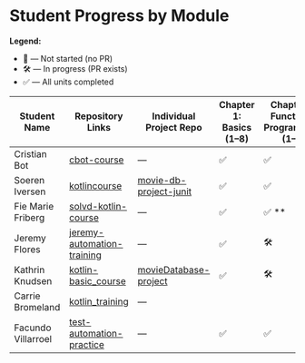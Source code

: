 # Student Progress by Module

**Legend:**
- 🚫 — Not started (no PR)
- 🛠️ — In progress (PR exists)
- ✅ — All units completed

| Student Name         | Repository Links | Individual Project Repo | Chapter 1: Basics (1–8) | Chapter 2: Functional Programming (1–9) | Chapter 3: OOP (1–7) | Chapter 5: Collections (1–10) |
|----------------------|------------------|------------------------|------------------------|------------------------------------------|----------------------|-------------------------------|
| Cristian Bot         | [cbot-course](https://github.com/cbot-course) | — |           ✅               |                     ✅                    | 🛠️                  |              🛠️                 |
| Soeren Iversen       | [kotlincourse](https://github.com/MoxUK/kotlincourse) | [movie-db-project-junit](https://github.com/MoxUK/movie-db-project-junit) |          ✅              |                ✅                         | ✅ **️                |             ✅ **️                    |
| Fie Marie Friberg    | [solvd-kotlin-course](https://github.com/sgfie/solvd-kotlin-course) | — |         ✅               |         ✅ **️                            | 🚫                   |            🚫                   |
| Jeremy Flores        | [jeremy-automation-training](https://github.com/jeremy-automation/jeremy-automation-training) | — |          ✅                |                    🛠️                    | 🛠️                  |          🚫                         |
| Kathrin Knudsen      | [kotlin-basic_course](https://github.com/pixie-kat/kotlin-basic_course) | [movieDatabase-project](https://github.com/pixie-kat/movieDatabase-project) |       ✅                  |               🛠️                            | 🛠️                  |          🚫                      |
| Carrie Bromeland     | [kotlin_training](https://github.com/carrie2078/kotlin_training) | — |                        |                                          |                      |                               |
| Facundo Villarroel   | [test-automation-practice](https://github.com/facundo-shape/test-automation-practice) | — |          ✅              |                   ✅                      | 🛠                   |               🛠                |